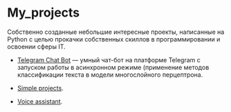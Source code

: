 # My_projects

Собственно созданные небольшие интересные проекты, написанные на Python с целью прокачки собственных скиллов в программировании и освоении сферы IT.

- [Telegram Chat Bot](https://github.com/Valyaevgeorgiy/My_projects/tree/main/Python_chat_bot) — умный чат-бот на платформе Telegram с запуском работы в асинхронном режиме (применение методов классификации текста в модели многослойного перцептрона.

- [Simple projects](https://github.com/Valyaevgeorgiy/My_projects/tree/main/Simple_projects).

- [Voice assistant](https://github.com/Valyaevgeorgiy/My_projects/tree/main/Voice_assistant).

